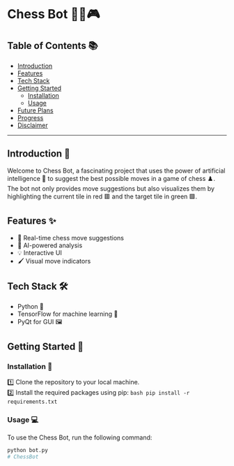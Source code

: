 # Chess Bot 🤖🔮🎮

## Table of Contents 📚
- [Introduction](#introduction-👋)
- [Features](#features-✨)
- [Tech Stack](#tech-stack-🛠)
- [Getting Started](#getting-started-🚀)
  - [Installation](#installation-💽)
  - [Usage](#usage-💻)
- [Future Plans](#future-plans-🔮)
- [Progress](#progress-📈)
- [Disclaimer](#disclaimer-⚠️)

---

## Introduction 👋

Welcome to Chess Bot, a fascinating project that uses the power of artificial intelligence 🧠 to suggest the best possible moves in a game of chess ♟️. The bot not only provides move suggestions but also visualizes them by highlighting the current tile in red 🟥 and the target tile in green 🟩.

## Features ✨
- 🎯 Real-time chess move suggestions
- 🧠 AI-powered analysis
- 💡 Interactive UI
- 🖌 Visual move indicators

## Tech Stack 🛠
- Python 🐍
- TensorFlow for machine learning 🤖
- PyQt for GUI 🖼

## Getting Started 🚀

### Installation 💽
1️⃣ Clone the repository to your local machine.  
2️⃣ Install the required packages using pip:
    ```bash
    pip install -r requirements.txt
    ```

### Usage 💻
To use the Chess Bot, run the following command:
```bash
python bot.py
# ChessBot

